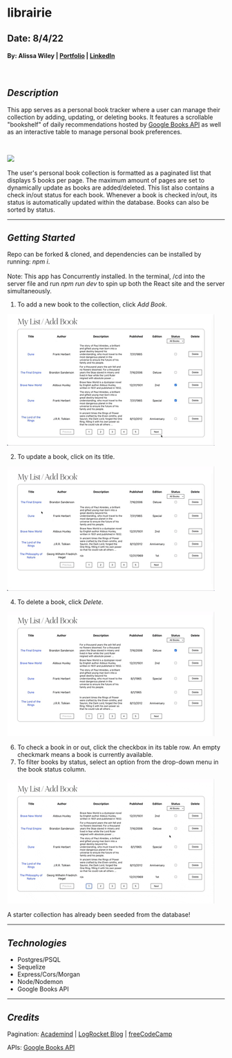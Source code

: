 # librairie

## Date: 8/4/22
#### By: Alissa Wiley | [Portfolio](https://alissaestelle.com/) | [LinkedIn](https://www.linkedin.com/in/alissaestelle/)
<br>

## **_Description_**

This app serves as a personal book tracker where a user can manage their collection by adding, updating, or deleting books. It features a scrollable "bookshelf" of daily recommendations hosted by [Google Books API](https://developers.google.com/books/docs/v1/using) as well as an interactive table to manage personal book preferences.

<br>

![](BookBar.gif)

The user's personal book collection is formatted as a paginated list that displays 5 books per page. The maximum amount of pages are set to dynamically update as books are added/deleted. This list also contains a check in/out status for each book. Whenever a book is checked in/out, its status is automatically updated within the database. Books can also be sorted by status.

---

**_Getting Started_**
-
Repo can be forked & cloned, and dependencies can be installed by running: _npm i_.
<br><br>
Note: This app has Concurrently installed. In the terminal, /cd into the server file and run *npm run dev* to spin up both the React site and the server simultaneously.
<br>

1. To add a new book to the collection, click _Add Book_.

![](AddBook.gif)

2. To update a book, click on its title.

![](EditBook2.gif)

4. To delete a book, click _Delete_.

![](DeleteBook.gif)

6. To check a book in or out, click the checkbox in its table row. An empty checkmark means a book is currently available.
7. To filter books by status, select an option from the drop-down menu in the book status column.

![](SortBooks.gif)

A starter collection has already been seeded from the database!

---

**_Technologies_**
- 

- Postgres/PSQL
- Sequelize
- Express/Cors/Morgan
- Node/Nodemon
- Google Books API

---

**_Credits_**
-

Pagination:
[Academind](https://academind.com/tutorials/reactjs-pagination) | [LogRocket Blog](https://blog.logrocket.com/react-pagination-scratch-hooks/) | [freeCodeCamp](https://www.freecodecamp.org/news/build-a-custom-pagination-component-in-react/)

APIs: [Google Books API](https://developers.google.com/books/docs/v1/using)




